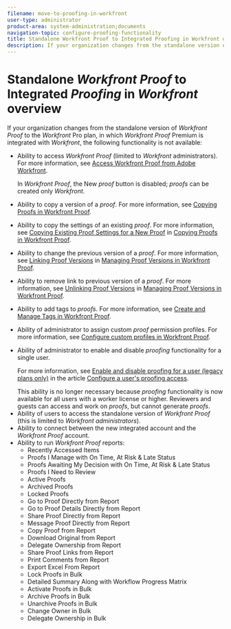 ```yaml
---
filename: move-to-proofing-in-workfront
user-type: administrator
product-area: system-administration;documents
navigation-topic: configure-proofing-functionality
title: Standalone Workfront Proof to Integrated Proofing in Workfront overview
description: If your organization changes from the standalone version of Workfront Proof to the Workfront Pro plan, in which Workfront Proof Premium is integrated with Workfront, the following functionality is not available:
---
```


# Standalone *Workfront Proof* to Integrated *Proofing* in *Workfront* overview

If your organization changes from the standalone version of *Workfront Proof* to the *Workfront* Pro plan, in which *Workfront Proof* Premium is integrated with *Workfront*, the following functionality is not available:

<ul> 
 <li> <p>Ability to access <em>Workfront Proof</em> (limited to <em>Workfront</em> administrators). For more information, see <a href="../../../review-and-approve-work/proofing/managing-proofs-within-workfront/access-wf-proof-in-workfront.md" class="MCXref xref" xrefformat="{para}">Access Workfront Proof from Adobe Workfront</a>.</p> <note type="note">
   In 
   <em>Workfront Proof</em>, the New 
   <em>proof</em> button is disabled; 
   <em>proofs</em> can be created only 
   <em>Workfront</em>.
  </note> </li> 
 <li> <p>Ability to copy a version of a <em>proof</em>. For more information, see&nbsp;<a href="../../../workfront-proof/wp-work-proofsfiles/create-proofs-and-files/copy-proofs.md" class="MCXref xref" xrefformat="{para}">Copying Proofs in Workfront Proof</a>.<br></p> </li> 
 <li> <p>Ability to copy the settings of an existing <em>proof</em>. For more information, see <a href="../../../workfront-proof/wp-work-proofsfiles/create-proofs-and-files/copy-proofs.md#copy-with-new-file" class="MCXref xref" xrefformat="{para}">Copying Existing Proof Settings for a New Proof</a>&nbsp;in <a href="../../../workfront-proof/wp-work-proofsfiles/create-proofs-and-files/copy-proofs.md" class="MCXref xref" xrefformat="{para}">Copying Proofs in Workfront Proof</a>.<br></p> </li> 
 <li> <p>Ability to change the previous version of a <em>proof</em>. For more information, see <a href="../../../workfront-proof/wp-work-proofsfiles/manage-your-work/manage-proof-versions.md#linking-and-unlinking-proof-versions" class="MCXref xref" xrefformat="{para}">Linking Proof Versions</a> in <a href="../../../workfront-proof/wp-work-proofsfiles/manage-your-work/manage-proof-versions.md" class="MCXref xref" xrefformat="{para}">Managing Proof Versions in Workfront Proof</a>.<br></p> </li> 
 <li> <p>Ability to remove link to previous version of a <em>proof</em>. For more information, see <a href="../../../workfront-proof/wp-work-proofsfiles/manage-your-work/manage-proof-versions.md#unlinkingproofversions" class="MCXref xref" xrefformat="{para}">Unlinking Proof Versions</a> in <a href="../../../workfront-proof/wp-work-proofsfiles/manage-your-work/manage-proof-versions.md" class="MCXref xref" xrefformat="{para}">Managing Proof Versions in Workfront Proof</a>.<br></p> </li> 
 <li> <p>Ability to add tags to <em>proofs</em>. For more information, see <a href="../../../workfront-proof/wp-work-proofsfiles/organize-your-work/create-and-manage-tags.md" class="MCXref xref" xrefformat="{para}">Create and Manage Tags in Workfront Proof</a>.<br></p> </li> 
 <li> <p>Ability of administrator to assign custom <em>proof</em> permission profiles. For more information, see&nbsp;<a href="../../../workfront-proof/wp-acct-admin/account-settings/configure-custom-profiles.md" class="MCXref xref" xrefformat="{para}">Configure custom profiles in Workfront Proof</a>.<br></p> </li> 
 <li> <p>Ability of administrator to enable and disable <em>proofing</em> functionality for a single user.<br></p> <p>For more information, see <a href="../../../administration-and-setup/manage-workfront/configure-proofing/configure-a-users-proofing-access.md#enabling-and-disabling-proofing-for-a-user" class="MCXref xref" xrefformat="{para}">Enable and disable proofing for&nbsp;a user (legacy plans only)</a> in the article <a href="../../../administration-and-setup/manage-workfront/configure-proofing/configure-a-users-proofing-access.md" class="MCXref xref" xrefformat="{para}">Configure a user's proofing access</a>.</p> </li> <note type="note">
  This ability is no longer necessary because 
  <em>proofing</em> functionality is now available for all users with a worker license or higher. Reviewers and guests can access and work on 
  <em>proofs</em>, but cannot generate 
  <em>proofs</em>.
 </note> 
 <li>Ability of users to access the standalone version of <em>Workfront Proof</em> (this is limited to <em>Workfront administrators</em>).</li> 
 <li>Ability to connect between the new integrated account and the <em>Workfront Proof</em> account.&nbsp;</li> 
 <li>Ability to run <em>Workfront Proof</em> reports: 
  <ul> 
   <li>Recently Accessed Items</li> 
   <li>Proofs I Manage with On Time, At Risk & Late Status</li> 
   <li>Proofs Awaiting My Decision with On Time, At Risk & Late Status</li> 
   <li>Proofs I Need to Review</li> 
   <li>Active Proofs</li> 
   <li>Archived Proofs</li> 
   <li>Locked Proofs</li> 
   <li>Go to Proof Directly from Report</li> 
   <li>Go to Proof Details Directly from Report</li> 
   <li>Share Proof Directly from Report</li> 
   <li>Message Proof Directly from Report</li> 
   <li>Copy Proof from Report</li> 
   <li>Download Original from Report</li> 
   <li>Delegate Ownership from Report</li> 
   <li>Share Proof Links from Report</li> 
   <li>Print Comments from Report</li> 
   <li>Export Excel From Report</li> 
   <li>Lock Proofs in Bulk</li> 
   <li>Detailed Summary Along with Workflow Progress Matrix</li> 
   <li>Activate Proofs in Bulk</li> 
   <li>Archive Proofs in Bulk</li> 
   <li>Unarchive Proofs in Bulk</li> 
   <li>Change Owner in Bulk</li> 
   <li>Delegate Ownership in Bulk</li> 
  </ul></li> 
</ul>

